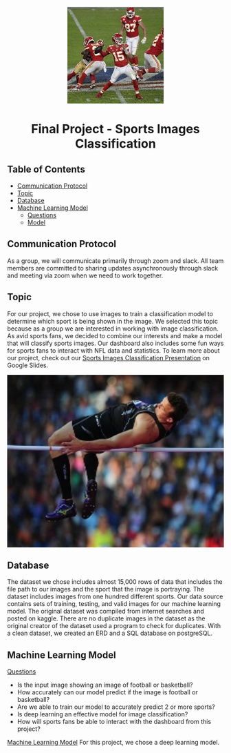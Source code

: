<p align="center">
    <img src="https://github.com/HoldenLauer/Dallas_Group_Project/blob/main/test/football/3.jpg"
p>
<h1 align="center">
Final Project - Sports Images Classification
</h1>

## Table of Contents
- [Communication Protocol](#id-ComProtocol)
- [Topic](#id-Topic)
- [Database](#id-Database)
- [Machine Learning Model](#id-mlm)
    - [Questions](#id-Questions)
    - [Model](#id-Model)

<div id='id-ComProtocol'/>

## Communication Protocol
As a group, we will communicate primarily through zoom and slack. All team members are committed to sharing updates asynchronously through slack and meeting via zoom when we need to work together.

<div id='id-Topic'/>

## Topic
For our project, we chose to use images to train a classification model to determine which sport is being shown in the image. We selected this topic because as a group we are interested in working with image classification. As avid sports fans, we decided to combine our interests and make a model that will classify sports images. Our dashboard also includes some fun ways for sports fans to interact with NFL data and statistics. To learn more about our project, check out our [Sports Images Classification Presentation](https://docs.google.com/presentation/d/1-S3S3BavjbAaPhXl2o1AKQ4tD0uZM0gvGFtWtwbuPRY/edit#slide=id.g1cc6198fd61_0_328) on Google Slides.

<p align="center">
    <img src="https://github.com/HoldenLauer/Dallas_Group_Project/blob/main/test/high%20jump/1.jpg" 
        width="800" 
        height="400" 
        style="display: block; margin: 0 auto" /
p>

<div id='id-Database'/>

## Database
The dataset we chose includes almost 15,000 rows of data that includes the file path to our images and the sport that the image is portraying. The dataset includes images from one hundred different sports. Our data source contains sets of training, testing, and valid images for our machine learning model. The original dataset was compiled from internet searches and posted on kaggle. There are no duplicate images in the dataset as the original creator of the dataset used a program to check for duplicates. With a clean dataset, we created an ERD and a SQL database on postgreSQL.

<div id='id-mlm'/>

## Machine Learning Model

<div id='id-Questions'/>

<ins>Questions</ins>
- Is the input image showing an image of football or basketball? 
- How accurately can our model predict if the image is football or basketball?
- Are we able to train our model to accurately predict 2 or more sports?
- Is deep learning an effective model for image classification? 
- How will sports fans be able to interact with the dashboard from this project? 

<div id='id-Model'/>

<ins>Machine Learning Model</ins>
For this project, we chose a deep learning model. 
